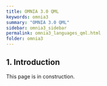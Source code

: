 ```yaml
---
title: OMNIA 3.0 QML
keywords: omnia3
summary: "OMNIA 3.0 QML"
sidebar: omnia3_sidebar
permalink: omnia3_languages_qml.html
folder: omnia3
---
```



## 1. Introduction

This page is in construction.

